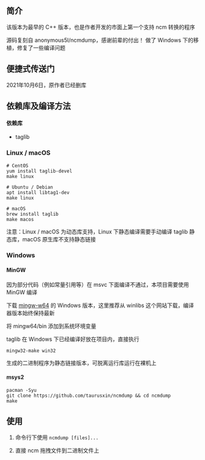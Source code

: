 ## 简介
该版本为最早的 C++ 版本，也是作者开发的市面上第一个支持 ncm 转换的程序

源码复刻自 anonymous5l/ncmdump，感谢前辈的付出！
做了 Windows 下的移植，修复了一些编译问题

## 便捷式传送门
2021年10月6日，原作者已经删库

## 依赖库及编译方法
#### 依赖库
* taglib

### Linux / macOS
```shell
# CentOS
yum install taglib-devel
make linux

# Ubuntu / Debian
apt install libtag1-dev
make linux

# macOS
brew install taglib
make macos
```

注意：Linux / macOS 为动态库支持，Linux 下静态编译需要手动编译 taglib 静态库，macOS 原生库不支持静态链接

### Windows

#### MinGW

因为部分代码（例如常量引用等）在 msvc 下面编译不通过，本项目需要使用 MinGW 编译

下载 [mingw-w64](https://winlibs.com/) 的 Windows 版本，这里推荐从 winlibs 这个网站下载，编译器版本始终保持最新

将 mingw64/bin 添加到系统环境变量

taglib 在 Windows 下已经编译好放在项目内，直接执行

```shell
mingw32-make win32
```

生成的二进制程序为静态链接版本，可脱离运行库运行在裸机上

#### msys2

```shell
pacman -Syu
git clone https://github.com/taurusxin/ncmdump && cd ncmdump
make 
```

## 使用
1. 命令行下使用 `ncmdump [files]...`

2. 直接 ncm 拖拽文件到二进制文件上
